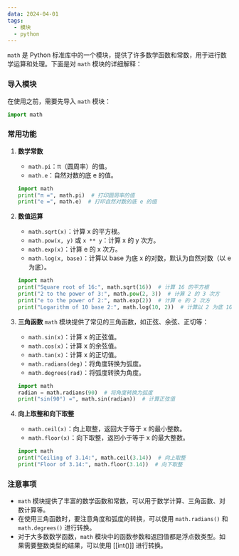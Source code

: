 ```yaml
---
data: 2024-04-01
tags:
  - 模块
  - python
---
```

`math` 是 Python 标准库中的一个模块，提供了许多数学函数和常数，用于进行数学运算和处理。下面是对 `math` 模块的详细解释：

### 导入模块
在使用之前，需要先导入 `math` 模块：
```python
import math
```

### 常用功能
1. **数学常数**
   - `math.pi`：π（圆周率）的值。
   - `math.e`：自然对数的底 e 的值。
   ```python
   import math
   print("π =", math.pi)  # 打印圆周率的值
   print("e =", math.e)  # 打印自然对数的底 e 的值
   ```

2. **数值运算**
   - `math.sqrt(x)`：计算 x 的平方根。
   - `math.pow(x, y)` 或 `x ** y`：计算 x 的 y 次方。
   - `math.exp(x)`：计算 e 的 x 次方。
   - `math.log(x, base)`：计算以 base 为底 x 的对数，默认为自然对数（以 e 为底）。
   ```python
   import math
   print("Square root of 16:", math.sqrt(16))  # 计算 16 的平方根
   print("2 to the power of 3:", math.pow(2, 3))  # 计算 2 的 3 次方
   print("e to the power of 2:", math.exp(2))  # 计算 e 的 2 次方
   print("Logarithm of 10 base 2:", math.log(10, 2))  # 计算以 2 为底 10 的对数
   ```

3. **三角函数**
   `math` 模块提供了常见的三角函数，如正弦、余弦、正切等：
   - `math.sin(x)`：计算 x 的正弦值。
   - `math.cos(x)`：计算 x 的余弦值。
   - `math.tan(x)`：计算 x 的正切值。
   - `math.radians(deg)`：将角度转换为弧度。
   - `math.degrees(rad)`：将弧度转换为角度。
   ```python
   import math
   radian = math.radians(90)  # 将角度转换为弧度
   print("sin(90°) =", math.sin(radian))  # 计算正弦值
   ```

4. **向上取整和向下取整**
   - `math.ceil(x)`：向上取整，返回大于等于 x 的最小整数。
   - `math.floor(x)`：向下取整，返回小于等于 x 的最大整数。
   ```python
   import math
   print("Ceiling of 3.14:", math.ceil(3.14))  # 向上取整
   print("Floor of 3.14:", math.floor(3.14))  # 向下取整
   ```

### 注意事项
- `math` 模块提供了丰富的数学函数和常数，可以用于数学计算、三角函数、对数计算等。
- 在使用三角函数时，要注意角度和弧度的转换，可以使用 `math.radians()` 和 `math.degrees()` 进行转换。
- 对于大多数数学函数，`math` 模块中的函数参数和返回值都是浮点数类型。如果需要整数类型的结果，可以使用 [[int()]] 进行转换。